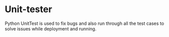 # Unit-tester
Python UnitTest is used to fix bugs and also run through all the test cases to solve issues while deployment and running.
